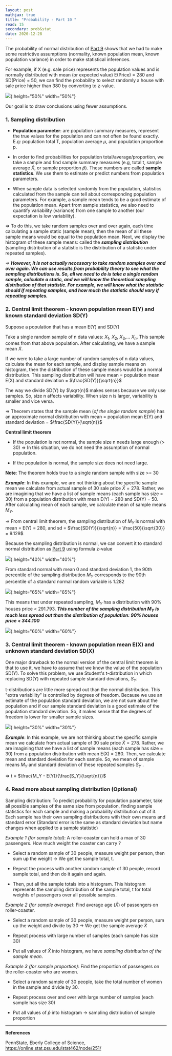 ```yaml
---
layout: post
mathjax: true
title: "Probability - Part 10 "
read: 15
secondary: prob&stat
date: 2020-12-28
---
```

The probability of normal distribution of [Part 9](https://lytranp.github.io/notes/prob9) shows that we had to make some restrictive assumptions (normality, known population mean, known population variance) in order to make statistical inferences. 

For example, if X (e.g. sale price) represents the population values and is normally distributed with mean (or expected value) E(Price) = 280 and SD(Price) = 50, we can find the probability to select randomly a house with sale price higher than 380 by converting to z-value.

![](/sources/prob10-1.png){:height="50%" width="50%"}

Our goal is to draw conclusions using fewer assumptions. 

### 1. Sampling distribution

+ **Population parameter**: are population summary measures, represent the true values for the population and can not often be found exactly. E.g: population total T, population average $\mu$, and population proportion p.

+ In order to find probabilities for population total/average/proportion, we take a sample and find sample summary measures (e.g, total t, sample average $\bar{X}$, or sample proportion $\hat{p}$). These numbers are called **sample statistics**. We use them to estimate or predict numbers from population parameters.

+ When sample data is selected randomly from the population, statistics calculated from the sample can tell about corresponding population parameters. For example, a sample mean tends to be a good estimate of the population mean. Apart from sample statistics, we also need to quantify variability (variance) from one sample to another (our expectation is low variability). 

=> To do this, we take random samples over and over again, each time calculating a sample static (sample mean), then the mean of all these sample means would be equal to the population mean. Next, we display the histogram of these sample means: called the ***sampling distribution*** (sampling distribution of a statistic is the distribution of a statistic under repeated samples).

=> ***However, it is not actually necessary to take random samples over and over again. We can use results from probability theory to see what the sampling distributions is. So, all we need to do is take a single random sample, calculate a static, and we will know the theoretical sampling distribution of that statistic. For example, we will know what the statistic should if repeating samples, and how much the statistic should vary if repeating samples.***

### 2. Central limit theorem - known population mean E(Y) and known standard deviation SD(Y)

Suppose a population that has a mean E(Y) and SD(Y)

Take a single random sample of n data values: $X_1$, $X_2$, $X_3$,... $X_n$. This sample comes from that above population. After calculating, we have a sample mean $\bar{X}$. 

If we were to take a large number of random samples of n data values, calculate the mean for each sample, and display sample means on histogram, then the distribution of these sample means would be a normal distribution. This sampling distribution will have mean = population mean E(X) and standard deviation = $\frac{SD(Y)}{\sqrt{n}}$

The way we divide SD(Y) by $\sqrt{n}$ makes senses because we only use samples. So, size n affects variability. When size n is larger, variability is smaller and vice versa. 

=> Theorem states that the sample mean (*of the single random sample*) has an approximate normal distribution with mean = population mean E(Y) and standard deviation = $\frac{SD(Y)}{\sqrt{n}}$

**Central limit theorem**

+ If the population is not normal, the sample size n needs large enough (> 30) => In this situation, we do not need the assumption of normal population.

+ If the population is normal, the sample size does not need large.

**Note**: The theorem holds true to a single random sample with size >= 30

***Example***: In this example, we are not thinking about the specific sample mean we calculate from actual sample of 30 sale price $\bar{X} = 278$. Rather, we are imagining that we have a list of sample means (each sample has size = 30) from a population distribution with mean E(Y) = 280 and SD(Y) = 50. After calculating mean of each sample, we calculate mean of sample means $M_Y$. 

=> From central limit theorem, the sampling distribution of $M_Y$ is normal with mean = E(Y) = 280, and sd = $\frac{SD(Y)}{\sqrt{n}} = \frac{50}{\sqrt{30}} = 9.129$

Because the sampling distribution is normal, we can convert it to standard normal distribution as [Part 9](https://lytranp.github.io/notes/prob9) using formula z-value

![](/sources/prob10-2.png){:height="40%" width="40%"}

From standard normal with mean 0 and standard deviation 1, the 90th percentile of the sampling distribution $M_Y$ corresponds to the 90th percentile of a standard normal random variable is 1.282

![](/sources/prob10-3.png){:height="65%" width="65%"}

This means that under repeated sampling, $M_Y$ has a distribution with 90% houses price < 291.793. ***This number of the sampling distribution $M_Y$ is much less spread out than the distribution of population: 90% houses price < 344.100***

![](/sources/prob10-4.png){:height="60%" width="60%"}

### 3. Central limit theorem - known population mean E(X) and unknown standard deviation SD(X)

One major drawback to the normal version of the central limit theorem is that to use it, we have to assume that we know the value of the population SD(Y). To solve this problem, we use Student's t-distribution in which replacing SD(Y) with repeated sample standard deviations, $S_Y$.

t-distributions are little more spread out than the normal distribution. This "extra variability" is controlled by degrees of freedom. Because we use an estimate of the population standard deviation, we are not sure about the population and if our sample standard deviation is a good estimate of the population standard deviation. So, it makes sense that the degrees of freedom is lower for smaller sample sizes. 

![](/sources/prob10-5.png){:height="30%" width="30%"}

***Example***: In this example, we are not thinking about the specific sample mean we calculate from actual sample of 30 sale price $\bar{X} = 278$. Rather, we are imagining that we have a list of sample means (each sample has size = 30) from a population distribution with mean E(X) = 280. Then, we calculate mean and standard deviation for each sample. So, we mean of sample means $M_Y$ and standard deviation of these repeated samples $S_Y$ .

=> t = $\frac{M_Y - E(Y)}{\frac{S_Y}{\sqrt{n}}}$

### 4. Read more about sampling distribution (Optional)

Sampling distribution: To predict probability for population parameter, take all possible samples of the same size from population, finding sample statistics for each sample and making a probability distribution out of it. Each sample has their own sampling distributions with their own means and standard error (Standard error is the same as standard deviation but name changes when applied to a sample statistic)

*Example 1 (for sample total)*: A roller-coaster can hold a max of 30 passengers. How much weight the coaster can carry ? 

+ Select a random sample of 30 people, measure weight per person, then sum up the weight -> We get the sample total, t.

+ Repeat the process with another random sample of 30 people, record sample total, and then do it again and again. 

+ Then, put all the sample totals into a histogram. This histogram represents the sampling distribution of the sample total, t for total weights of passengers over all possible samples. 

*Example 2 (for sample average)*: Find average age ($\bar{X}$) of passengers on roller-coaster. 

+ Select a random sample of 30 people, measure weight per person, sum up the weight and divide by 30 -> We get the sample average $\bar{X}$

+ Repeat process with large number of samples (each sample has size 30)

+ Put all values of $\bar{X}$ into histogram, we have *sampling distribution of the sample mean*. 

*Example 3 (for sample proportion)*: Find the proportion of passengers on the roller-coaster who are women. 

+ Select a random sample of 30 people, take the total number of women in the sample and divide by 30. 

+ Repeat process over and over with large number of samples (each sample has size 30)

+ Put all values of $\hat{p}$ into histogram -> sampling distribution of sample proportion
  
-------------
**References**

PennState, Eberly College of Science, https://online.stat.psu.edu/stat462/node/251/